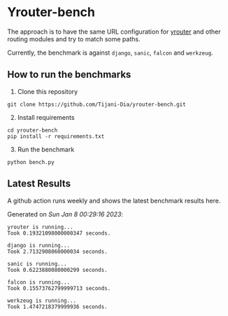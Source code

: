 # Yrouter-bench

The approach is to have the same URL configuration for [yrouter](https://github.com/Tijani-Dia/yrouter) and other routing modules and try to match some paths.

Currently, the benchmark is against `django`, `sanic`, `falcon` and `werkzeug`.

## How to run the benchmarks

1. Clone this repository

```shell
git clone https://github.com/Tijani-Dia/yrouter-bench.git
```

2. Install requirements

```shell
cd yrouter-bench
pip install -r requirements.txt
```

3. Run the benchmark

```shell
python bench.py
```

## Latest Results

A github action runs weekly and shows the latest benchmark results here.

Generated on *Sun Jan  8 00:29:16 2023*:

```shell
yrouter is running...
Took 0.19321098000000347 seconds.

django is running...
Took 2.7132908060000034 seconds.

sanic is running...
Took 0.6223880080000299 seconds.

falcon is running...
Took 0.15573762799999713 seconds.

werkzeug is running...
Took 1.4747218379999936 seconds.

```